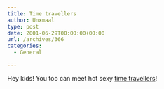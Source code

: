 ```yaml
---
title: Time travellers
author: Unxmaal
type: post
date: 2001-06-29T00:00:00+00:00
url: /archives/366
categories:
  - General

---
```

Hey kids! You too can meet hot sexy <A HREF="http://www.artcomic.com/timetravel/intro.html">time travellers</A>!